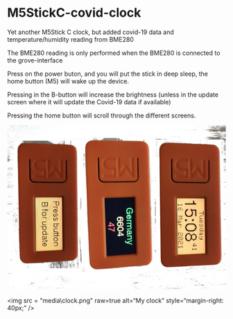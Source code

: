 # M5StickC-covid-clock


Yet another M5Stick C clock, but added covid-19 data and temperature/humidity reading from BME280

The BME280 reading is only performed when the BME280 is connected to the grove-interface

Press on the power buton, and you will put the stick in deep sleep, the home button (M5) will wake up the device.

Pressing in the B-button will increase the brightness (unless in the update screen where it will update the Covid-19 data if available)

Pressing the home button will scroll through the different screens.

![My Clock](media\clock.png)

<img src = "media\clock.png" raw=true alt=“My clock” style=“margin-right: 40px;” />


